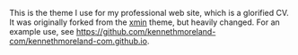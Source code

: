 This is the theme I use for my professional web site, which is a glorified CV.
It was originally forked from the [xmin] theme, but heavily changed. For an
example use, see
https://github.com/kennethmoreland-com/kennethmoreland-com.github.io.

[xmin]: https://github.com/yihui/hugo-xmin
